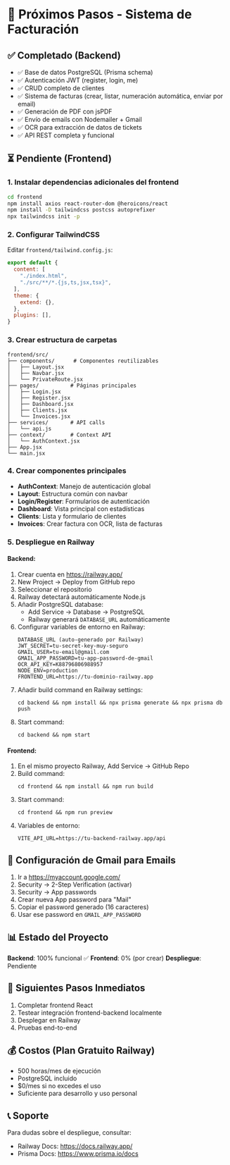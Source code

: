 # 📝 Próximos Pasos - Sistema de Facturación

## ✅ Completado (Backend)

- ✅ Base de datos PostgreSQL (Prisma schema)
- ✅ Autenticación JWT (register, login, me)
- ✅ CRUD completo de clientes
- ✅ Sistema de facturas (crear, listar, numeración automática, enviar por email)
- ✅ Generación de PDF con jsPDF
- ✅ Envío de emails con Nodemailer + Gmail
- ✅ OCR para extracción de datos de tickets
- ✅ API REST completa y funcional

## ⏳ Pendiente (Frontend)

### 1. Instalar dependencias adicionales del frontend

```bash
cd frontend
npm install axios react-router-dom @heroicons/react
npm install -D tailwindcss postcss autoprefixer
npx tailwindcss init -p
```

### 2. Configurar TailwindCSS

Editar `frontend/tailwind.config.js`:
```js
export default {
  content: [
    "./index.html",
    "./src/**/*.{js,ts,jsx,tsx}",
  ],
  theme: {
    extend: {},
  },
  plugins: [],
}
```

### 3. Crear estructura de carpetas

```
frontend/src/
├── components/      # Componentes reutilizables
│   ├── Layout.jsx
│   ├── Navbar.jsx
│   └── PrivateRoute.jsx
├── pages/          # Páginas principales
│   ├── Login.jsx
│   ├── Register.jsx
│   ├── Dashboard.jsx
│   ├── Clients.jsx
│   └── Invoices.jsx
├── services/       # API calls
│   └── api.js
├── context/        # Context API
│   └── AuthContext.jsx
├── App.jsx
└── main.jsx
```

### 4. Crear componentes principales

- **AuthContext**: Manejo de autenticación global
- **Layout**: Estructura común con navbar
- **Login/Register**: Formularios de autenticación
- **Dashboard**: Vista principal con estadísticas
- **Clients**: Lista y formulario de clientes
- **Invoices**: Crear factura con OCR, lista de facturas

### 5. Despliegue en Railway

#### Backend:
1. Crear cuenta en https://railway.app/
2. New Project → Deploy from GitHub repo
3. Seleccionar el repositorio
4. Railway detectará automáticamente Node.js
5. Añadir PostgreSQL database:
   - Add Service → Database → PostgreSQL
   - Railway generará `DATABASE_URL` automáticamente
6. Configurar variables de entorno en Railway:
   ```
   DATABASE_URL (auto-generado por Railway)
   JWT_SECRET=tu-secret-key-muy-seguro
   GMAIL_USER=tu-email@gmail.com
   GMAIL_APP_PASSWORD=tu-app-password-de-gmail
   OCR_API_KEY=K88796806988957
   NODE_ENV=production
   FRONTEND_URL=https://tu-dominio-railway.app
   ```
7. Añadir build command en Railway settings:
   ```
   cd backend && npm install && npx prisma generate && npx prisma db push
   ```
8. Start command:
   ```
   cd backend && npm start
   ```

#### Frontend:
1. En el mismo proyecto Railway, Add Service → GitHub Repo
2. Build command:
   ```
   cd frontend && npm install && npm run build
   ```
3. Start command:
   ```
   cd frontend && npm run preview
   ```
4. Variables de entorno:
   ```
   VITE_API_URL=https://tu-backend-railway.app/api
   ```

## 🔐 Configuración de Gmail para Emails

1. Ir a https://myaccount.google.com/
2. Security → 2-Step Verification (activar)
3. Security → App passwords
4. Crear nueva App password para "Mail"
5. Copiar el password generado (16 caracteres)
6. Usar ese password en `GMAIL_APP_PASSWORD`

## 📊 Estado del Proyecto

**Backend**: 100% funcional ✅
**Frontend**: 0% (por crear)
**Despliegue**: Pendiente

## 🚀 Siguientes Pasos Inmediatos

1. Completar frontend React
2. Testear integración frontend-backend localmente
3. Desplegar en Railway
4. Pruebas end-to-end

## 💰 Costos (Plan Gratuito Railway)

- 500 horas/mes de ejecución
- PostgreSQL incluido
- $0/mes si no excedes el uso
- Suficiente para desarrollo y uso personal

## 📞 Soporte

Para dudas sobre el despliegue, consultar:
- Railway Docs: https://docs.railway.app/
- Prisma Docs: https://www.prisma.io/docs

